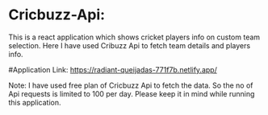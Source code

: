 # Cricbuzz-Api:
This is a react application which shows cricket players info on custom team selection.
Here I have used Cribuzz Api to fetch team details and players info.

#Application Link:
https://radiant-queijadas-771f7b.netlify.app/

Note:
I have used free plan of Cricbuzz Api to fetch the data. So the no of Api requests is limited to 100 per day. Please keep it in mind while running this application.
